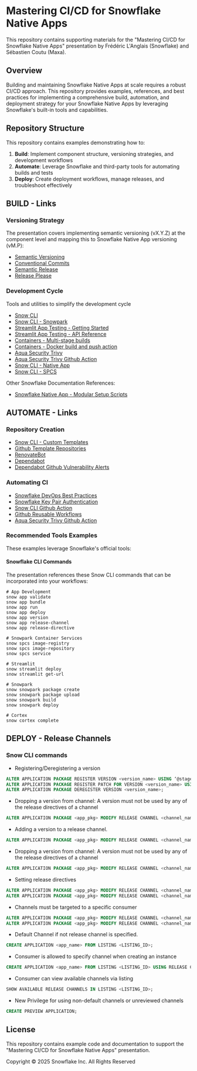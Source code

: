 # Mastering CI/CD for Snowflake Native Apps

This repository contains supporting materials for the "Mastering CI/CD for Snowflake Native Apps" presentation by Frédéric L'Anglais (Snowflake) and Sébastien Coutu (Maxa).

## Overview

Building and maintaining Snowflake Native Apps at scale requires a robust CI/CD approach. This repository provides examples, references, and best practices for implementing a comprehensive build, automation, and deployment strategy for your Snowflake Native Apps by leveraging Snowflake's built-in tools and capabilities.

## Repository Structure

This repository contains examples demonstrating how to:

1. **Build**: Implement component structure, versioning strategies, and development workflows
2. **Automate**: Leverage Snowflake and third-party tools for automating builds and tests
3. **Deploy**: Create deployment workflows, manage releases, and troubleshoot effectively

## BUILD - Links

### Versioning Strategy
The presentation covers implementing semantic versioning (vX.Y.Z) at the component level and mapping this to Snowflake Native App versioning (vM.P):
- [Semantic Versioning](https://semver.org/)
- [Conventional Commits](https://www.conventionalcommits.org/en/v1.0.0/)
- [Semantic Release](https://semantic-release.gitbook.io/semantic-release)
- [Release Please](https://github.com/googleapis/release-please)

### Development Cycle
Tools and utilities to simplify the development cycle
- [Snow CLI](https://docs.snowflake.com/en/developer-guide/snowflake-cli/installation/installation)
- [Snow CLI - Snowpark](https://docs.snowflake.com/developer-guide/snowflake-cli/snowpark/build)
- [Streamlit App Testing - Getting Started](https://docs.streamlit.io/develop/concepts/app-testing/get-started)
- [Streamlit App Testing - API Reference](https://docs.streamlit.io/develop/api-reference/app-testing)
- [Containers - Multi-stage builds](https://docs.docker.com/build/building/multi-stage/)
- [Containers - Docker build and push action](https://github.com/docker/build-push-action)
- [Aqua Security Trivy](https://github.com/aquasecurity/trivy)
- [Aqua Security Trivy Github Action](https://github.com/aquasecurity/trivy-action)
- [Snow CLI - Native App](https://docs.snowflake.com/en/developer-guide/snowflake-cli/native-apps/create-manage-apps)
- [Snow CLI - SPCS](https://docs.snowflake.com/en/developer-guide/snowflake-cli/services/manage-images)

Other Snowflake Documentation References:
- [Snowflake Native App - Modular Setup Scripts](https://docs.snowflake.com/en/developer-guide/native-apps/creating-setup-script#create-modular-setup-scripts)

## AUTOMATE - Links

### Repository Creation
- [Snow CLI - Custom Templates](https://github.com/snowflakedb/snowflake-cli-templates)
- [Github Template Repositories](https://docs.github.com/en/repositories/creating-and-managing-repositories/creating-a-template-repository)
- [RenovateBot](https://github.com/renovatebot/renovate)
- [Dependabot](https://docs.github.com/en/code-security/getting-started/dependabot-quickstart-guide)
- [Dependabot Github Vulnerability Alerts](https://docs.github.com/en/code-security/dependabot/dependabot-alerts/about-dependabot-alerts)

### Automating CI
- [Snowflake DevOps Best Practices](https://docs.snowflake.com/en/developer-guide/builders/devops)
- [Snowflake Key Pair Authentication](https://docs.snowflake.com/en/user-guide/key-pair-auth)
- [Snow CLI Github Action](https://github.com/snowflakedb/snowflake-cli-action)
- [Github Reusable Workflows](https://docs.github.com/en/actions/sharing-automations/reusing-workflows)
- [Aqua Security Trivy Github Action](https://github.com/aquasecurity/trivy-action)

### Recommended Tools Examples

These examples leverage Snowflake's official tools:

#### Snowflake CLI Commands
The presentation references these Snow CLI commands that can be incorporated into your workflows:
```
# App Development
snow app validate
snow app bundle
snow app run
snow app deploy
snow app version
snow app release-channel
snow app release-directive

# Snowpark Container Services
snow spcs image-registry
snow spcs image-repository
snow spcs service

# Streamlit
snow streamlit deploy
snow streamlit get-url

# Snowpark
snow snowpark package create
snow snowpark package upload
snow snowpark build
snow snowpark deploy

# Cortex
snow cortex complete
```

## DEPLOY - Release Channels

### Snow CLI commands


- Registering/Deregistering a version
```sql
ALTER APPLICATION PACKAGE REGISTER VERSION <version_name> USING ‘@stage/path’;
ALTER APPLICATION PACKAGE REGISTER PATCH FOR VERSION <version_name> USING ‘@stage/path’;
ALTER APPLICATION PACKAGE DEREGISTER VERSION <version_name>;
```
- Dropping a version from channel: A version must not be used by any of the release directives of a channel
```sql
ALTER APPLICATION PACKAGE <app_pkg> MODIFY RELEASE CHANNEL <channel_name> DROP VERSION <version_name>;
```
- Adding a version to a release channel. 
```sql
ALTER APPLICATION PACKAGE <app_pkg> MODIFY RELEASE CHANNEL <channel_name> ADD VERSION <version_name>;
```
- Dropping a version from channel: A version must not be used by any of the release directives of a channel
```sql
ALTER APPLICATION PACKAGE <app_pkg> MODIFY RELEASE CHANNEL <channel_name> DROP VERSION <version_name>;
```
- Setting release directives
```sql
ALTER APPLICATION PACKAGE <app_pkg> MODIFY RELEASE CHANNEL <channel_name> SET DEFAULT RELEASE DIRECTIVE VERSION=<version_name> PATCH=<patch>;
ALTER APPLICATION PACKAGE <app_pkg> MODIFY RELEASE CHANNEL <channel_name> SET RELEASE DIRECTIVE <directive> VERSION=<version_name> PATCH=<patch> TARGET_ACCOUNTS=org1.a1,org2.a2;
```
- Channels must be targeted to a specific consumer
```sql
ALTER APPLICATION PACKAGE <app_pkg> MODIFY RELEASE CHANNEL <channel_name> ADD TARGET_ACCOUNTS=org1.a1, org1.a2;
ALTER APPLICATION PACKAGE <app_pkg> MODIFY RELEASE CHANNEL <channel_name> REMOVE TARGET_ACCOUNTS=org1.a1, org1.a2;
```
- Default Channel if not release channel is specified. 
```sql
CREATE APPLICATION <app_name> FROM LISTING <LISTING_ID>;
```
- Consumer is allowed to specify channel when creating an instance
```sql
CREATE APPLICATION <app_name> FROM LISTING <LISTING_ID> USING RELEASE CHANNEL ALPHA;
```
- Consumer can view available channels via listing
```sql
SHOW AVAILABLE RELEASE CHANNELS IN LISTING <LISTING_ID>;
```
- New Privilege for using non-default channels or unreviewed channels
```sql
CREATE PREVIEW APPLICATION;
```

## License

This repository contains example code and documentation to support the "Mastering CI/CD for Snowflake Native Apps" presentation.

Copyright © 2025 Snowflake Inc. All Rights Reserved
